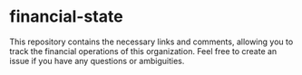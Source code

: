 # financial-state
This repository contains the necessary links and comments, allowing you to track the financial operations of this organization.  Feel free to create an issue if you have any questions or ambiguities.
